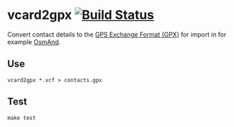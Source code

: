 # vcard2gpx [![Build Status](https://travis-ci.org/l0b0/vcard2gpx.svg)](https://travis-ci.org/l0b0/vcard2gpx)

Convert contact details to the [GPS Exchange Format (GPX)](https://en.wikipedia.org/wiki/GPS_Exchange_Format) for import in for example [OsmAnd](https://osmand.net/).

## Use

    vcard2gpx *.vcf > contacts.gpx

## Test

    make test

